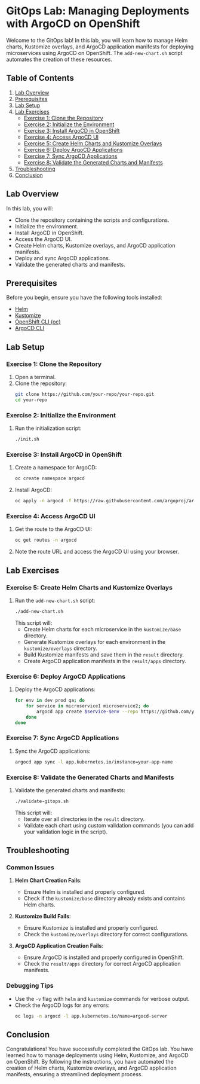 # GitOps Lab: Managing Deployments with ArgoCD on OpenShift

Welcome to the GitOps lab! In this lab, you will learn how to manage Helm charts, Kustomize overlays, and ArgoCD application manifests for deploying microservices using ArgoCD on OpenShift. The `add-new-chart.sh` script automates the creation of these resources.

## Table of Contents

1. [Lab Overview](#lab-overview)
2. [Prerequisites](#prerequisites)
3. [Lab Setup](#lab-setup)
4. [Lab Exercises](#lab-exercises)
   - [Exercise 1: Clone the Repository](#exercise-1-clone-the-repository)
   - [Exercise 2: Initialize the Environment](#exercise-2-initialize-the-environment)
   - [Exercise 3: Install ArgoCD in OpenShift](#exercise-3-install-argocd-in-openshift)
   - [Exercise 4: Access ArgoCD UI](#exercise-4-access-argocd-ui)
   - [Exercise 5: Create Helm Charts and Kustomize Overlays](#exercise-5-create-helm-charts-and-kustomize-overlays)
   - [Exercise 6: Deploy ArgoCD Applications](#exercise-6-deploy-argocd-applications)
   - [Exercise 7: Sync ArgoCD Applications](#exercise-7-sync-argocd-applications)
   - [Exercise 8: Validate the Generated Charts and Manifests](#exercise-8-validate-the-generated-charts-and-manifests)
5. [Troubleshooting](#troubleshooting)
6. [Conclusion](#conclusion)

## Lab Overview

In this lab, you will:
- Clone the repository containing the scripts and configurations.
- Initialize the environment.
- Install ArgoCD in OpenShift.
- Access the ArgoCD UI.
- Create Helm charts, Kustomize overlays, and ArgoCD application manifests.
- Deploy and sync ArgoCD applications.
- Validate the generated charts and manifests.

## Prerequisites

Before you begin, ensure you have the following tools installed:

- [Helm](https://helm.sh/docs/intro/install/)
- [Kustomize](https://kustomize.io/)
- [OpenShift CLI (oc)](https://docs.openshift.com/container-platform/4.8/cli_reference/openshift_cli/getting-started-cli.html)
- [ArgoCD CLI](https://argoproj.github.io/argo-cd/cli_installation/)

## Lab Setup

### Exercise 1: Clone the Repository

1. Open a terminal.
2. Clone the repository:
   ```bash
   git clone https://github.com/your-repo/your-repo.git
   cd your-repo
   ```

### Exercise 2: Initialize the Environment

1. Run the initialization script:
   ```bash
   ./init.sh
   ```

### Exercise 3: Install ArgoCD in OpenShift

1. Create a namespace for ArgoCD:
   ```bash
   oc create namespace argocd
   ```
2. Install ArgoCD:
   ```bash
   oc apply -n argocd -f https://raw.githubusercontent.com/argoproj/argo-cd/stable/manifests/install.yaml
   ```

### Exercise 4: Access ArgoCD UI

1. Get the route to the ArgoCD UI:
   ```bash
   oc get routes -n argocd
   ```
2. Note the route URL and access the ArgoCD UI using your browser.

## Lab Exercises

### Exercise 5: Create Helm Charts and Kustomize Overlays

1. Run the `add-new-chart.sh` script:
   ```bash
   ./add-new-chart.sh
   ```
   This script will:
   - Create Helm charts for each microservice in the `kustomize/base` directory.
   - Generate Kustomize overlays for each environment in the `kustomize/overlays` directory.
   - Build Kustomize manifests and save them in the `result` directory.
   - Create ArgoCD application manifests in the `result/apps` directory.

### Exercise 6: Deploy ArgoCD Applications

1. Deploy the ArgoCD applications:
   ```bash
   for env in dev prod qa; do
       for service in microservice1 microservice2; do
           argocd app create $service-$env --repo https://github.com/your-repo/your-repo.git --path kustomize/overlays/$env/$service --dest-server https://kubernetes.default.svc --dest-namespace default
       done
   done
   ```

### Exercise 7: Sync ArgoCD Applications

1. Sync the ArgoCD applications:
   ```bash
   argocd app sync -l app.kubernetes.io/instance=your-app-name
   ```

### Exercise 8: Validate the Generated Charts and Manifests

1. Validate the generated charts and manifests:
   ```bash
   ./validate-gitops.sh
   ```
   This script will:
   - Iterate over all directories in the `result` directory.
   - Validate each chart using custom validation commands (you can add your validation logic in the script).

## Troubleshooting

### Common Issues

1. **Helm Chart Creation Fails**:
   - Ensure Helm is installed and properly configured.
   - Check if the `kustomize/base` directory already exists and contains Helm charts.

2. **Kustomize Build Fails**:
   - Ensure Kustomize is installed and properly configured.
   - Check the `kustomize/overlays` directory for correct configurations.

3. **ArgoCD Application Creation Fails**:
   - Ensure ArgoCD is installed and properly configured in OpenShift.
   - Check the `result/apps` directory for correct ArgoCD application manifests.

### Debugging Tips

- Use the `-v` flag with `helm` and `kustomize` commands for verbose output.
- Check the ArgoCD logs for any errors:
  ```bash
  oc logs -n argocd -l app.kubernetes.io/name=argocd-server
  ```

## Conclusion

Congratulations! You have successfully completed the GitOps lab. You have learned how to manage deployments using Helm, Kustomize, and ArgoCD on OpenShift. By following the instructions, you have automated the creation of Helm charts, Kustomize overlays, and ArgoCD application manifests, ensuring a streamlined deployment process.
